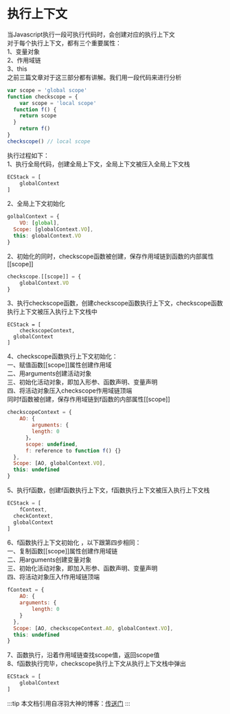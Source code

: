 # 执行上下文

当Javascript执行一段可执行代码时，会创建对应的执行上下文<br />对于每个执行上下文，都有三个重要属性：<br />1、变量对象<br />2、作用域链<br />3、this<br />之前三篇文章对于这三部分都有讲解。我们用一段代码来进行分析<br />

```javascript
var scope = 'global scope'
function checkscope = {
	var scope = 'local scope'
  function f() {
  	return scope
  }
	return f()
}
checkscope() // local scope
```

执行过程如下：<br />1、执行全局代码，创建全局上下文，全局上下文被压入全局上下文栈

```javascript
ECStack = [
	globalContext
]
```

2、全局上下文初始化

```javascript
golbalContext = {
	VO: [global],
  Scope: [globalContext.VO],
  this: globalContext.VO
}
```

2、初始化的同时，checkscope函数被创建，保存作用域链到函数的内部属性[[scope]]

```javascript
checkscope.[[scope]] = {
	globalContext.VO
}
```

3、执行checkscope函数，创建checkscope函数执行上下文，checkscope函数执行上下文被压入执行上下文栈中

```
ECStack = [
	checkscopeContext,
  globalContext
]
```

4、checkscope函数执行上下文初始化：<br />一、赋值函数[[scope]]属性创建作用域<br />二、用arguments创建活动对象<br />三、初始化活动对象，即加入形参、函数声明、变量声明<br />四、将活动对象压入checkscope作用域链顶端<br />同时f函数被创建，保存作用域链到f函数的内部属性[[scope]]

```javascript
checkscopeContext = {
	AO: {
  		arguments: {
      	length: 0
      }，
      scope: undefined,
      f: reference to function f() {}
  },
  Scope: [AO, globalContext.VO],
  this: undefined
}
```

5、执行f函数，创建f函数执行上下文，f函数执行上下文被压入执行上下文栈

```javascript
ECStack = [
	fContext,
  checkContext,
  globalContext
]
```

6、f函数执行上下文初始化 ，以下跟第四步相同：<br />一、复制函数[[scope]]属性创建作用域链<br />二、用arguments创建变量对象<br />三、初始化活动对象，即加入形参、函数声明、变量声明<br />四、将活动对象压入f作用域链顶端

```javascript
fContext = {
	AO: {
  	arguments: {
    	length: 0
    }
  },
  Scope: [AO, checkscopeContext.AO, globalContext.VO],
  this: undefined
}
```

7、函数执行，沿着作用域链查找scope值，返回scope值<br />8、f函数执行完毕，checkscope执行上下文从执行上下文栈中弹出

```javascript
ECStack = [
	globalContext
]
```

:::tip
本文档引用自冴羽大神的博客：[传送门](https://github.com/mqyqingfeng/Blog/issues/8)
:::
